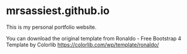 # mrsassiest.github.io
This is my personal portfolio website.

You can download the original template from 
Ronaldo - Free Bootstrap 4 Template by Colorlib
https://colorlib.com/wp/template/ronaldo/


